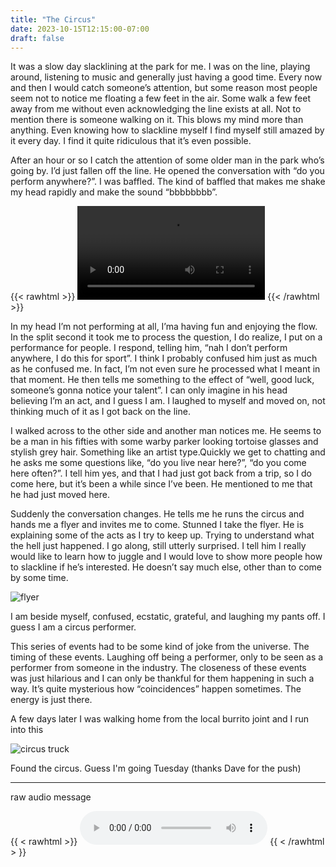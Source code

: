 ```yaml
---
title: "The Circus"
date: 2023-10-15T12:15:00-07:00
draft: false
---
```


It was a slow day slacklining at the park for me. I was on the line, playing around, listening to music and generally just having a good time. Every now and then I would catch someone’s attention, but some reason most people seem not to notice me floating a few feet in the air. Some walk a few feet away from me without even acknowledging the line exists at all. Not to mention there is someone walking on it. This blows my mind more than anything. Even knowing how to slackline myself I find myself still amazed by it every day. I find it quite ridiculous that it’s even possible. 

After an hour or so I catch the attention of some older man in the park who’s going by. I’d just fallen off the line. He opened the conversation with “do you perform anywhere?”. I was baffled. The kind of baffled that makes me shake my head rapidly and make the sound “bbbbbbbb”. 

{{< rawhtml >}}
    <video src="/images/slackline/bbbbb.mp4" controls></video>
{{< /rawhtml >}}

In my head I’m not performing at all, I’ma having fun and enjoying the flow. In the split second it took me to process the question, I do realize, I put on a performance for people. I respond, telling him, “nah I don’t perform anywhere, I do this for sport”. I think I probably confused him just as much as he confused me. In fact, I’m not even sure he processed what I meant in that moment. He then tells me something to the effect of “well, good luck, someone’s gonna notice your talent”. I can only imagine in his head believing I’m an act, and I guess I am. I laughed to myself and moved on, not thinking much of it as I got back on the line. 

I walked across to the other side and another man notices me. He seems to be a man in his fifties with some warby parker looking tortoise glasses and stylish grey hair. Something like an artist type.Quickly we get to chatting and he asks me some questions like, “do you live near here?”, “do you come here often?”. I tell him yes, and that I had just got back from a trip, so I do come here, but it’s been a while since I’ve been. He mentioned to me that he had just moved here.

Suddenly the conversation changes. He tells me he runs the circus and hands me a flyer and invites me to come. Stunned I take the flyer. He is explaining some of the acts as I try to keep up. Trying to understand what the hell just happened. I go along, still utterly surprised. I tell him I really would like to learn how to juggle and I would love to show more people how to slackline if he’s interested. He doesn’t say much else, other than to come by some time. 

![flyer](/images/circus/flyer.jpeg)

I am beside myself, confused, ecstatic, grateful, and laughing my pants off. I guess I am a circus performer.

This series of events had to be some kind of joke from the universe. The timing of these events. Laughing off being a performer, only to be seen as a performer from someone in the industry. The closeness of these events was just hilarious and I can only be thankful for them happening in such a way. It’s quite mysterious how “coincidences” happen sometimes. The energy is just there.

A few days later I was walking home from the local burrito joint and I run into this

![circus truck](/images/circus/truck.jpeg)

Found the circus. Guess I'm going Tuesday (thanks Dave for the push)

---

raw audio message

{{ < rawhtml >}}
    <audio src="/images/slackline/circus-raw.m4a" controls></audio>
{{ < /rawhtml > }}